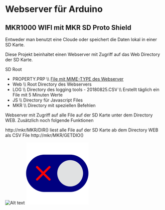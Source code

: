 # Webserver für Arduino
## MKR1000 WIFI mit MKR SD Proto Shield

Entweder man benutzt eine Cloude oder speichert die Daten lokal in einer SD Karte.

Diese Projekt beinhaltet einen Webserver mit Zugriff auf das Web Directory der SD Karte.

SD Root
* PROPERTY.PRP \\\\ [File mit MIME-TYPE des Webserver](https://wiki.selfhtml.org/wiki/MIME-Type/%C3%9Cbersicht)
* Web \\\\ Root Directory  des Webservers
 * LOG \\\\ Directory des logging tools
       - 20180825.CSV \\\\ Erstellt täglich ein File mit 5 Minuten Werte
 * JS \\\\ Directory für Javascript Files
 * MKR \\\\ Directory mit speziellen Befehlen


Webserver mit Zugriff auf alle File auf der SD Karte unter dem Directory WEB.
Zusätzlich noch folgende Funktionen

http://mkr/MKR/DIR() liest alle File auf der SD Karte ab dem Directory WEB als CSV File
http://mkr/MKR/GETDIO()

![Alt text](./controllers_brief.svg)
<img src="./web/img/off.svg">
